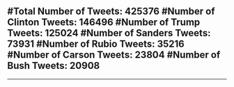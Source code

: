 #Total Number of Tweets: 425376 
#Number of Clinton Tweets: 146496
#Number of Trump Tweets: 125024
#Number of Sanders Tweets: 73931
#Number of Rubio Tweets: 35216
#Number of Carson Tweets: 23804
#Number of Bush Tweets: 20908
---
---
